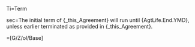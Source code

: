 Ti=Term

sec=The initial term of {_this_Agreement} will run until {AgtLife.End.YMD}, unless earlier terminated as provided in {_this_Agreement}.

=[G/Z/ol/Base]
